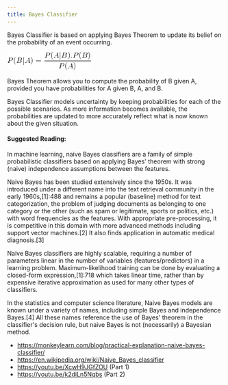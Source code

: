 ```yaml
---
title: Bayes Classifier
---
```


Bayes Classifier is based on applying Bayes Theorem to update its belief on the probability of an event occurring. 

![Bayes Theorem](https://github.com/Cheungo/bayes_theorem_image/blob/master/CodeCogsEqn.gif?raw=true)

Bayes Theorem allows you to compute the probability of B given A, provided you have probabilities for A given B, A, and B.

Bayes Classifier models uncertainty by keeping probabilities for each of the possible scenarios. As more information becomes available, the probabilities are updated to more accurately reflect what is now known about the given situation. 

#### Suggested Reading:
<!-- Please add any articles you think might be helpful to read before writing the article -->
In machine learning, naive Bayes classifiers are a family of simple probabilistic classifiers based on applying Bayes' theorem with strong (naive) independence assumptions between the features.

Naive Bayes has been studied extensively since the 1950s. It was introduced under a different name into the text retrieval community in the early 1960s,[1]:488 and remains a popular (baseline) method for text categorization, the problem of judging documents as belonging to one category or the other (such as spam or legitimate, sports or politics, etc.) with word frequencies as the features. With appropriate pre-processing, it is competitive in this domain with more advanced methods including support vector machines.[2] It also finds application in automatic medical diagnosis.[3]

Naive Bayes classifiers are highly scalable, requiring a number of parameters linear in the number of variables (features/predictors) in a learning problem. Maximum-likelihood training can be done by evaluating a closed-form expression,[1]:718 which takes linear time, rather than by expensive iterative approximation as used for many other types of classifiers.

In the statistics and computer science literature, Naive Bayes models are known under a variety of names, including simple Bayes and independence Bayes.[4] All these names reference the use of Bayes' theorem in the classifier's decision rule, but naive Bayes is not (necessarily) a Bayesian method.

- https://monkeylearn.com/blog/practical-explanation-naive-bayes-classifier/
- https://en.wikipedia.org/wiki/Naive_Bayes_classifier
- https://youtu.be/XcwH9JGfZOU (Part 1)
- https://youtu.be/k2diLn5Nqbs (Part 2)
